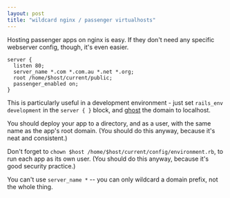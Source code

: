 ```yaml
---
layout: post
title: "wildcard nginx / passenger virtualhosts"
---
```


Hosting passenger apps on nginx is easy. If they don't need any specific webserver config, though, it's even easier.

    server {
      listen 80;
      server_name *.com *.com.au *.net *.org;
      root /home/$host/current/public;
      passenger_enabled on;
    }

This is particularly useful in a development environment - just set `rails_env development` in the `server { }` block, and [ghost](http://github.com/bjeanes/ghost) the domain to localhost.

You should deploy your app to a directory, and as a user, with the same name as the app's root domain. (You should do this anyway, because it's neat and consistent.)

Don't forget to `chown $host /home/$host/current/config/environment.rb`, to run each app as its own user. (You should do this anyway, because it's good security practice.)

You can't use `server_name *` -- you can only wildcard a domain prefix, not the whole thing.
